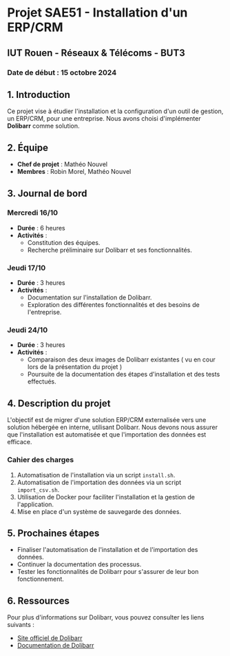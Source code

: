 # Projet SAE51 - Installation d'un ERP/CRM

## IUT Rouen - Réseaux & Télécoms - BUT3
### Date de début : 15 octobre 2024

## 1. Introduction
Ce projet vise à étudier l'installation et la configuration d'un outil de gestion, un ERP/CRM, pour une entreprise. Nous avons choisi d'implémenter **Dolibarr** comme solution.

## 2. Équipe
- **Chef de projet** : Mathéo Nouvel
- **Membres** : Robin Morel, Mathéo Nouvel

## 3. Journal de bord

### Mercredi 16/10
- **Durée** : 6 heures
- **Activités** :
  - Constitution des équipes.
  - Recherche préliminaire sur Dolibarr et ses fonctionnalités.

### Jeudi 17/10
- **Durée** : 3 heures
- **Activités** :
  - Documentation sur l'installation de Dolibarr.
  - Exploration des différentes fonctionnalités et des besoins de l'entreprise.

### Jeudi 24/10
- **Durée** : 3 heures
- **Activités** :
  - Comparaison des deux images de Dolibarr existantes ( vu en cour lors de la présentation du projet )
  - Poursuite de la documentation des étapes d'installation et des tests effectués.

## 4. Description du projet
L'objectif est de migrer d'une solution ERP/CRM externalisée vers une solution hébergée en interne, utilisant Dolibarr. Nous devons nous assurer que l'installation est automatisée et que l'importation des données est efficace.

### Cahier des charges
1. Automatisation de l'installation via un script `install.sh`.
2. Automatisation de l'importation des données via un script `import_csv.sh`.
3. Utilisation de Docker pour faciliter l'installation et la gestion de l'application.
4. Mise en place d'un système de sauvegarde des données.

## 5. Prochaines étapes
- Finaliser l'automatisation de l'installation et de l'importation des données.
- Continuer la documentation des processus.
- Tester les fonctionnalités de Dolibarr pour s'assurer de leur bon fonctionnement.

## 6. Ressources
Pour plus d'informations sur Dolibarr, vous pouvez consulter les liens suivants :
- [Site officiel de Dolibarr](https://www.dolibarr.org/)
- [Documentation de Dolibarr](https://wiki.dolibarr.org/)
